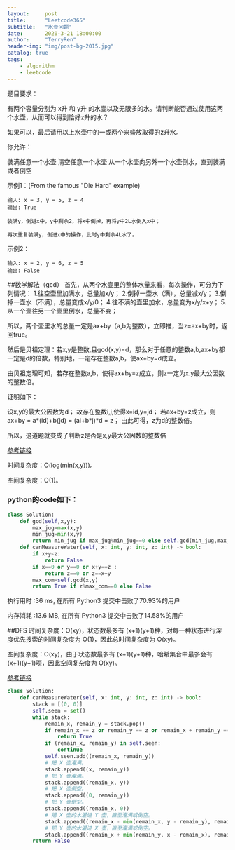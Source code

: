 ```yaml
---
layout:     post
title:      "Leetcode365"
subtitle:   "水壶问题"
date:       2020-3-21 18:00:00
author:     "TerryRen"
header-img: "img/post-bg-2015.jpg"
catalog: true
tags:
    - algorithm
    - leetcode
---
```

题目要求：

有两个容量分别为 x升 和 y升 的水壶以及无限多的水。请判断能否通过使用这两个水壶，从而可以得到恰好z升的水？

如果可以，最后请用以上水壶中的一或两个来盛放取得的z升水。

你允许：

装满任意一个水壶
清空任意一个水壶
从一个水壶向另外一个水壶倒水，直到装满或者倒空


示例1：(From the famous "Die Hard" example)
```
输入: x = 3, y = 5, z = 4
输出: True

装满y，倒进x中，y中剩余2，将x中倒掉，再将y中2L水倒入x中；

再次重复装满y，倒进x中的操作，此时y中剩余4L水了。
```
示例2：
```
输入: x = 2, y = 6, z = 5
输出: False
```


##数学解法（gcd）
首先，从两个水壶里的整体水量来看，每次操作，可分为下列情况：
1.往空壶里加满水，总量加x/y；
2.倒掉一壶水（满），总量减x/y；
3.倒掉一壶水（不满），总量变成x/y/0；
4.往不满的壶里加水，总量变为x/y/x+y；
5.从一个壶往另一个壶里倒水，总量不变；


所以，两个壶里水的总量一定是ax+by（a,b为整数），立即推，当z=ax+by时，返回true。

然后是贝祖定理：若x,y是整数,且gcd(x,y)=d，那么对于任意的整数a,b,ax+by都一定是d的倍数，特别地，一定存在整数a,b，使ax+by=d成立。

由贝祖定理可知，若存在整数a,b，使得ax+by=z成立，则z一定为x.y最大公因数的整数倍。

证明如下：

设x,y的最大公因数为d；
故存在整数i,j,使得x=id,y=jd；
若ax+by=z成立，则
ax+by = a*(id)+b(jd) = (ai+b*j)*d = z；
由此可得，z为d的整数倍。

所以，这道题就变成了判断z是否是x,y最大公因数的整数倍

[参考链接](https://leetcode-cn.com/problems/water-and-jug-problem/solution/cyu-yan-shu-xue-jie-fa-tai-xiu-liao-dai-ma-jian-ji/)



时间复杂度：O(log(min(x,y)))。


空间复杂度：O(1)。


### python的code如下：


```python
class Solution:
    def gcd(self,x,y):
        max_jug=max(x,y)
        min_jug=min(x,y)
        return min_jug if max_jug%min_jug==0 else self.gcd(min_jug,max_jug%min_jug) 
    def canMeasureWater(self, x: int, y: int, z: int) -> bool:
        if x+y<z:
            return False
        if x==0 or y==0 or x+y==z :
            return z==0 or z==x+y      
        max_com=self.gcd(x,y)
        return True if z%max_com==0 else False
```
执行用时 :36 ms, 在所有 Python3 提交中击败了70.93%的用户

内存消耗 :13.6 MB, 在所有 Python3 提交中击败了14.58%的用户

##DFS
时间复杂度：O(xy)，状态数最多有 (x+1)(y+1)种，对每一种状态进行深度优先搜索的时间复杂度为 O(1)，因此总时间复杂度为 O(xy)。

空间复杂度：O(xy)，由于状态数最多有 (x+1)(y+1)种，哈希集合中最多会有 (x+1)(y+1)项，因此空间复杂度为 O(xy)。

[参考链接](https://leetcode-cn.com/problems/water-and-jug-problem/solution/shui-hu-wen-ti-by-leetcode-solution/)

```python
class Solution:
    def canMeasureWater(self, x: int, y: int, z: int) -> bool:
        stack = [(0, 0)]
        self.seen = set()
        while stack:
            remain_x, remain_y = stack.pop()
            if remain_x == z or remain_y == z or remain_x + remain_y == z:
                return True
            if (remain_x, remain_y) in self.seen:
                continue
            self.seen.add((remain_x, remain_y))
            # 把 X 壶灌满。
            stack.append((x, remain_y))
            # 把 Y 壶灌满。
            stack.append((remain_x, y))
            # 把 X 壶倒空。
            stack.append((0, remain_y))
            # 把 Y 壶倒空。
            stack.append((remain_x, 0))
            # 把 X 壶的水灌进 Y 壶，直至灌满或倒空。
            stack.append((remain_x - min(remain_x, y - remain_y), remain_y + min(remain_x, y - remain_y)))
            # 把 Y 壶的水灌进 X 壶，直至灌满或倒空。
            stack.append((remain_x + min(remain_y, x - remain_x), remain_y - min(remain_y, x - remain_x)))
        return False
```